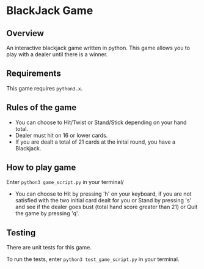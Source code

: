# BlackJack Game

## Overview
An interactive blackjack game written in python. This game allows you to play with a dealer until there is a winner.

## Requirements
This game requires `python3.x`.

## Rules of the game
* You can choose to Hit/Twist or Stand/Stick depending on your hand total.
* Dealer must hit on 16 or lower cards.
* If you are dealt a  total of 21 cards at the inital round, you have a Blackjack.

## How to play game
Enter `python3 game_script.py` in your terminal/

* You can choose to Hit by pressing 'h' on your keyboard, if you are not
satisfied with the two initial card dealt for you or Stand by pressing 's' and
see if the dealer goes bust (total hand score greater than 21) or Quit the game by pressing 'q'.

## Testing
There are unit tests for this game.

To run the tests, enter `python3 test_game_script.py` in your terminal.
